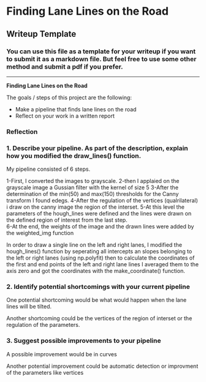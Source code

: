 # **Finding Lane Lines on the Road** 

## Writeup Template

### You can use this file as a template for your writeup if you want to submit it as a markdown file. But feel free to use some other method and submit a pdf if you prefer.

---

**Finding Lane Lines on the Road**

The goals / steps of this project are the following:
* Make a pipeline that finds lane lines on the road
* Reflect on your work in a written report



### Reflection

### 1. Describe your pipeline. As part of the description, explain how you modified the draw_lines() function.

My pipeline consisted of 6 steps. 

1-First, I converted the images to grayscale.
2-then I applaied on the grayscale image a Gussian filter with the kernel of size 5
3-After the determination of the min(50) and max(150) thresholds for the  Canny transform I found edegs.
4-After the regulation of the vertices (qualrilateral) i draw on the canny image the region of the interset.
5-At this level the parameters of the hough_lines were defined and the lines were drawn on the defined region of interest from the last step.  
6-At the end, the weights of the image and the drawn lines were added by the weighted_img function 



In order to draw a single line on the left and right lanes, I modified the hough_lines() function by seperating all intercepts an slopes belonging to the left or right lanes (using np.polyfit) then to calculate the coordinates of the first and end points of the left and right lane lines I averaged them to the axis zero and got the coordinates with the make_coordinate() function.





### 2. Identify potential shortcomings with your current pipeline


One potential shortcoming would be what would happen when the lane lines will be tilted. 

Another shortcoming could be the vertices of the region of interset or the regulation of the parameters.


### 3. Suggest possible improvements to your pipeline

A possible improvement would be in curves 

Another potential improvement could be  automatic detection or improvment of the parameters like vertices 
